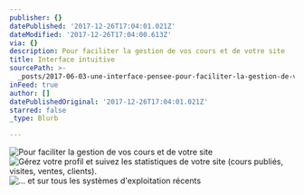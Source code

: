 ```yaml
---
publisher: {}
datePublished: '2017-12-26T17:04:01.021Z'
dateModified: '2017-12-26T17:04:00.613Z'
via: {}
description: Pour faciliter la gestion de vos cours et de votre site
title: Interface intuitive
sourcePath: >-
  _posts/2017-06-03-une-interface-pensee-pour-faciliter-la-gestion-de-votre-espa.md
inFeed: true
author: []
datePublishedOriginal: '2017-12-26T17:04:01.021Z'
starred: false
_type: Blurb

---
```

![Pour faciliter la gestion de vos cours et de votre site](https://the-grid-user-content.s3-us-west-2.amazonaws.com/bf961de9-0b27-4c38-9564-5226842ae140.png)
![Gérez votre profil et suivez les statistiques de votre site (cours publiés, visites, ventes, clients).](https://the-grid-user-content.s3-us-west-2.amazonaws.com/13ee6548-3f1b-4a62-a8c3-c81c09a8fc5c.png)
![... et sur tous les systèmes d'exploitation récents](https://the-grid-user-content.s3-us-west-2.amazonaws.com/218a4901-b4bf-4fbe-aa57-600d60740375.png)